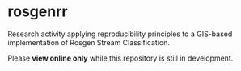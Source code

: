# rosgenrr

Research activity applying reproducibility principles to a GIS-based implementation of Rosgen Stream Classification.

Please **view online only** while this repository is still in development.
